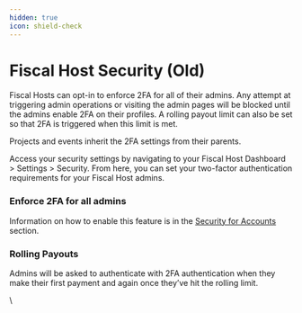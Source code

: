 ```yaml
---
hidden: true
icon: shield-check
---
```


# Fiscal Host Security (Old)

Fiscal Hosts can opt-in to enforce 2FA for all of their admins. Any attempt at triggering admin operations or visiting the admin pages will be blocked until the admins enable 2FA on their profiles. A rolling payout limit can also be set so that 2FA is triggered when this limit is met.

Projects and events inherit the 2FA settings from their parents.

Access your security settings by navigating to your Fiscal Host Dashboard > Settings > Security. From here, you can set your two-factor authentication requirements for your Fiscal Host admins.&#x20;

### Enforce 2FA for all admins&#x20;

Information on how to enable this feature is in the [Security for Accounts](../../advanced/security-for-accounts/) section.

### Rolling Payouts&#x20;

Admins will be asked to authenticate with 2FA authentication when they make their first payment and again once they’ve hit the rolling limit.

\
